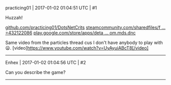 practicing01 | 2017-01-02 01:04:51 UTC | #1

Huzzah!

[github.com/practicing01/DotsNetCrits](https://github.com/practicing01/DotsNetCrits)
[steamcommunity.com/sharedfiles/f ... =432122086](http://steamcommunity.com/sharedfiles/filedetails/?id=432122086)
[play.google.com/store/apps/deta ... om.mds.dnc](https://play.google.com/store/apps/details?id=com.mds.dnc)

Same video from the particles thread cus I don't have anybody to play with :frowning:.
[video]https://www.youtube.com/watch?v=UyAyuiABcT8[/video]

-------------------------

Enhex | 2017-01-02 01:04:56 UTC | #2

Can you describe the game?

-------------------------

